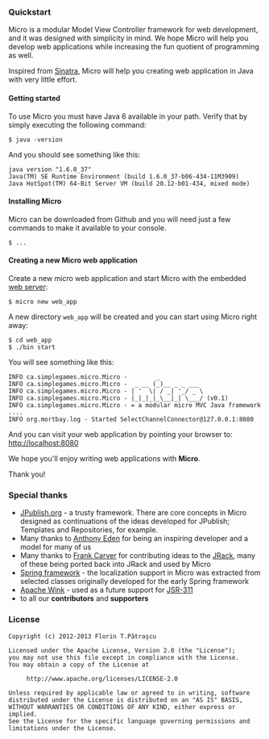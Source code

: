 ### Quickstart
Micro is a modular Model View Controller framework for web development, and it was designed with simplicity in mind. We hope Micro will help you develop web applications while increasing the fun quotient of programming as well.

Inspired from [Sinatra](http://www.sinatrarb.com/), Micro will help you creating web application in Java with very little effort.

#### Getting started

To use Micro you must have Java 6 available in your path. Verify that by simply executing the following command:

    $ java -version

And you should see something like this:
    
    java version "1.6.0_37"
    Java(TM) SE Runtime Environment (build 1.6.0_37-b06-434-11M3909)
    Java HotSpot(TM) 64-Bit Server VM (build 20.12-b01-434, mixed mode)
    
#### Installing Micro
Micro can be downloaded from Github and you will need just a few commands to make it available to your console.

    $ ...

#### Creating a new Micro web application
Create a new micro web application and start Micro with the embedded [web server](http://docs.codehaus.org/display/JETTY/About+Jetty):

    $ micro new web_app

A new directory `web_app` will be created and you can start using Micro right away:
    
    $ cd web_app
    $ ./bin start

You will see something like this:
    
    INFO ca.simplegames.micro.Micro -        _            
    INFO ca.simplegames.micro.Micro -  _ __ (_)__ _ _ ___ 
    INFO ca.simplegames.micro.Micro - | '  \| / _| '_/ _ \
    INFO ca.simplegames.micro.Micro - |_|_|_|_\__|_| \___/ (v0.1)
    INFO ca.simplegames.micro.Micro - = a modular micro MVC Java framework
    .... 
    INFO org.mortbay.log - Started SelectChannelConnector@127.0.0.1:8080 

And you can visit your web application by pointing your browser to: [http://localhost:8080](http://localhost:8080)

We hope you'll enjoy writing web applications with **Micro**.

Thank you!    

### Special thanks
  - [JPublish.org](http://jpublish.org/) - a trusty framework. There are core concepts in Micro designed as continuations of the ideas developed for JPublish; Templates and Repositories, for example.
  - Many thanks to [Anthony Eden](https://github.com/aeden) for being an inspiring developer and a model for many of us
  - Many thanks to [Frank Carver](https://github.com/efficacy) for contributing ideas to the [JRack](https://github.com/florinpatrascu/jrack), many of these being ported back into JRack and used by Micro
  - [Spring framework](http://www.springsource.org/) - the localization support in Micro was extracted from selected classes originally developed for the early Spring framework
  - [Apache Wink](http://en.wikipedia.org/wiki/Apache_Wink) - used as a future support for [JSR-311](http://www.jcp.org/en/jsr/detail?id=311)
  - to all our **contributors** and **supporters**
  
### License

    Copyright (c) 2012-2013 Florin T.Pătraşcu

    Licensed under the Apache License, Version 2.0 (the "License");
    you may not use this file except in compliance with the License.
    You may obtain a copy of the License at

         http://www.apache.org/licenses/LICENSE-2.0

    Unless required by applicable law or agreed to in writing, software
    distributed under the License is distributed on an "AS IS" BASIS,
    WITHOUT WARRANTIES OR CONDITIONS OF ANY KIND, either express or implied.
    See the License for the specific language governing permissions and
    limitations under the License.
    